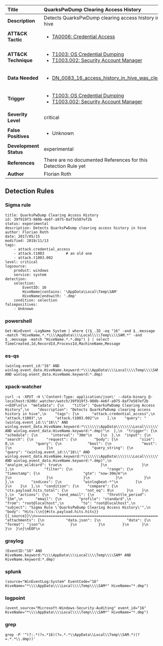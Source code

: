 | Title                    | QuarksPwDump Clearing Access History       |
|:-------------------------|:------------------|
| **Description**          | Detects QuarksPwDump clearing access history in hive |
| **ATT&amp;CK Tactic**    |  <ul><li>[TA0006: Credential Access](https://attack.mitre.org/tactics/TA0006)</li></ul>  |
| **ATT&amp;CK Technique** | <ul><li>[T1003: OS Credential Dumping](https://attack.mitre.org/techniques/T1003)</li><li>[T1003.002: Security Account Manager](https://attack.mitre.org/techniques/T1003.002)</li></ul>  |
| **Data Needed**          | <ul><li>[DN_0083_16_access_history_in_hive_was_cleared](../Data_Needed/DN_0083_16_access_history_in_hive_was_cleared.md)</li></ul>  |
| **Trigger**              | <ul><li>[T1003: OS Credential Dumping](../Triggers/T1003.md)</li><li>[T1003.002: Security Account Manager](../Triggers/T1003.002.md)</li></ul>  |
| **Severity Level**       | critical |
| **False Positives**      | <ul><li>Unknown</li></ul>  |
| **Development Status**   | experimental |
| **References**           |  There are no documented References for this Detection Rule yet  |
| **Author**               | Florian Roth |


## Detection Rules

### Sigma rule

```
title: QuarksPwDump Clearing Access History
id: 39f919f3-980b-4e6f-a975-8af7e507ef2b
status: experimental
description: Detects QuarksPwDump clearing access history in hive
author: Florian Roth
date: 2017/05/15
modified: 2019/11/13
tags:
    - attack.credential_access
    - attack.t1003          # an old one
    - attack.t1003.002
level: critical
logsource:
    product: windows
    service: system
detection:
    selection:
        EventID: 16
        HiveName|contains: '\AppData\Local\Temp\SAM'
        HiveName|endswith: '.dmp'
    condition: selection
falsepositives:
    - Unknown

```





### powershell
    
```
Get-WinEvent -LogName System | where {($_.ID -eq "16" -and $_.message -match "HiveName.*.*\\\\AppData\\\\Local\\\\Temp\\\\SAM.*" -and $_.message -match "HiveName.*.*.dmp") } | select TimeCreated,Id,RecordId,ProcessId,MachineName,Message
```


### es-qs
    
```
(winlog.event_id:"16" AND winlog.event_data.HiveName.keyword:*\\\\AppData\\\\Local\\\\Temp\\\\SAM* AND winlog.event_data.HiveName.keyword:*.dmp)
```


### xpack-watcher
    
```
curl -s -XPUT -H \'Content-Type: application/json\' --data-binary @- localhost:9200/_watcher/watch/39f919f3-980b-4e6f-a975-8af7e507ef2b <<EOF\n{\n  "metadata": {\n    "title": "QuarksPwDump Clearing Access History",\n    "description": "Detects QuarksPwDump clearing access history in hive",\n    "tags": [\n      "attack.credential_access",\n      "attack.t1003",\n      "attack.t1003.002"\n    ],\n    "query": "(winlog.event_id:\\"16\\" AND winlog.event_data.HiveName.keyword:*\\\\\\\\AppData\\\\\\\\Local\\\\\\\\Temp\\\\\\\\SAM* AND winlog.event_data.HiveName.keyword:*.dmp)"\n  },\n  "trigger": {\n    "schedule": {\n      "interval": "30m"\n    }\n  },\n  "input": {\n    "search": {\n      "request": {\n        "body": {\n          "size": 0,\n          "query": {\n            "bool": {\n              "must": [\n                {\n                  "query_string": {\n                    "query": "(winlog.event_id:\\"16\\" AND winlog.event_data.HiveName.keyword:*\\\\\\\\AppData\\\\\\\\Local\\\\\\\\Temp\\\\\\\\SAM* AND winlog.event_data.HiveName.keyword:*.dmp)",\n                    "analyze_wildcard": true\n                  }\n                }\n              ],\n              "filter": {\n                "range": {\n                  "timestamp": {\n                    "gte": "now-30m/m"\n                  }\n                }\n              }\n            }\n          }\n        },\n        "indices": [\n          "winlogbeat-*"\n        ]\n      }\n    }\n  },\n  "condition": {\n    "compare": {\n      "ctx.payload.hits.total": {\n        "not_eq": 0\n      }\n    }\n  },\n  "actions": {\n    "send_email": {\n      "throttle_period": "15m",\n      "email": {\n        "profile": "standard",\n        "from": "root@localhost",\n        "to": "root@localhost",\n        "subject": "Sigma Rule \'QuarksPwDump Clearing Access History\'",\n        "body": "Hits:\\n{{#ctx.payload.hits.hits}}{{_source}}\\n================================================================================\\n{{/ctx.payload.hits.hits}}",\n        "attachments": {\n          "data.json": {\n            "data": {\n              "format": "json"\n            }\n          }\n        }\n      }\n    }\n  }\n}\nEOF\n
```


### graylog
    
```
(EventID:"16" AND HiveName.keyword:*\\\\AppData\\\\Local\\\\Temp\\\\SAM* AND HiveName.keyword:*.dmp)
```


### splunk
    
```
(source="WinEventLog:System" EventCode="16" HiveName="*\\\\AppData\\\\Local\\\\Temp\\\\SAM*" HiveName="*.dmp")
```


### logpoint
    
```
(event_source="Microsoft-Windows-Security-Auditing" event_id="16" HiveName="*\\\\AppData\\\\Local\\\\Temp\\\\SAM*" HiveName="*.dmp")
```


### grep
    
```
grep -P '^(?:.*(?=.*16)(?=.*.*\\AppData\\Local\\Temp\\SAM.*)(?=.*.*\\.dmp))'
```



